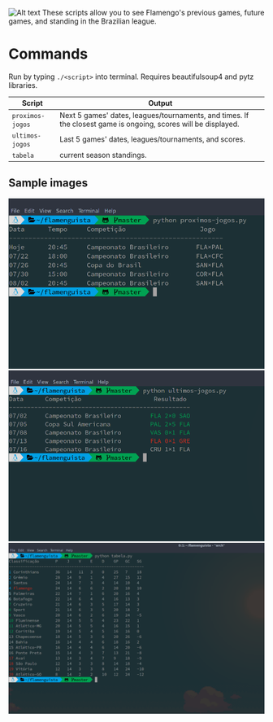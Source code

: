 ![Alt text](http://cache.images.core.optasports.com/soccer/teams/150x150/318.png)
These scripts allow you to see Flamengo's previous games, future games, and standing in the Brazilian league.
# Commands
Run by typing `./<script>` into terminal.
Requires beautifulsoup4 and pytz libraries.

| Script | Output |
| --- |---|
|`proximos-jogos` | Next 5 games' dates, leagues/tournaments, and times. If the closest game is ongoing, scores will be displayed. |
|`ultimos-jogos` | Last 5 games' dates, leagues/tournaments, and scores. |
|`tabela` | current season standings. |

## Sample images
![Alt text](imgs/proximoScreen.png?raw=true "Next game example")
![Alt text](imgs/ultimoScreen.png?raw=true "Past game example")
![Alt text](imgs/tabelaScreen.png?raw=true "Rankings example")
